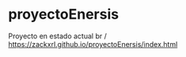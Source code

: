# proyectoEnersis
Proyecto en estado actual
br /
https://zackxrl.github.io/proyectoEnersis/index.html

